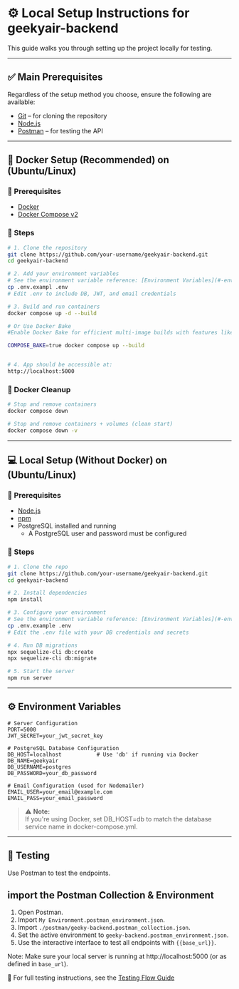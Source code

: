 
# ⚙️ Local Setup Instructions for geekyair-backend

This guide walks you through setting up the project locally for testing.

---

## ✅ Main Prerequisites

Regardless of the setup method you choose, ensure the following are available:

- [Git](https://git-scm.com/) – for cloning the repository
- [Node.js](https://nodejs.org/) 
- [Postman](https://www.postman.com/) – for testing the API


---

## 🐳 Docker Setup (Recommended) on (Ubuntu/Linux)

### 🧰 Prerequisites

- [Docker](https://docs.docker.com/get-docker/)
- [Docker Compose v2](https://docs.docker.com/compose/)

### 🚀 Steps

```bash
# 1. Clone the repository
git clone https://github.com/your-username/geekyair-backend.git
cd geekyair-backend

# 2. Add your environment variables
# See the environment variable reference: [Environment Variables](#️-environment-variables)
cp .env.exampl .env
# Edit .env to include DB, JWT, and email credentials

# 3. Build and run containers
docker compose up -d --build

# Or Use Docker Bake
#Enable Docker Bake for efficient multi-image builds with features like parallel builds and build matrices.

COMPOSE_BAKE=true docker compose up --build


# 4. App should be accessible at:
http://localhost:5000
```

### 🧹 Docker Cleanup

```bash
# Stop and remove containers
docker compose down

# Stop and remove containers + volumes (clean start)
docker compose down -v
```

---

## 💻 Local Setup (Without Docker) on (Ubuntu/Linux)

### 🧰 Prerequisites

- [Node.js](https://nodejs.org/)
- [npm](https://www.npmjs.com/)
- PostgreSQL installed and running
  - A PostgreSQL user and password must be configured

### 🚀 Steps

```bash
# 1. Clone the repo
git clone https://github.com/your-username/geekyair-backend.git
cd geekyair-backend

# 2. Install dependencies
npm install

# 3. Configure your environment
# See the environment variable reference: [Environment Variables](#️-environment-variables)
cp .env.example .env
# Edit the .env file with your DB credentials and secrets

# 4. Run DB migrations
npx sequelize-cli db:create
npx sequelize-cli db:migrate

# 5. Start the server
npm run server
```

---

## ⚙️ Environment Variables

```env
# Server Configuration
PORT=5000
JWT_SECRET=your_jwt_secret_key

# PostgreSQL Database Configuration
DB_HOST=localhost           # Use 'db' if running via Docker
DB_NAME=geekyair
DB_USERNAME=postgres
DB_PASSWORD=your_db_password

# Email Configuration (used for Nodemailer)
EMAIL_USER=your_email@example.com
EMAIL_PASS=your_email_password
```
> ⚠️ **Note:**  
> If you're using Docker, set DB_HOST=db to match the database service name in docker-compose.yml.
---

## 🧪 Testing

Use Postman to test the endpoints.


## import the Postman Collection & Environment
1. Open Postman.
2. Import `My Environment.postman_environment.json`. 
3. Import `./postman/geeky-backend.postman_collection.json`.
4. Set the active environment to `geeky-backend.postman_environment.json`.
5. Use the interactive interface to test all endpoints with `{{base_url}}`.

Note: Make sure your local server is running at http://localhost:5000 (or as defined in `base_url`).


📘 For full testing instructions, see the [Testing Flow Guide](./TESTING_FLOW.md)

